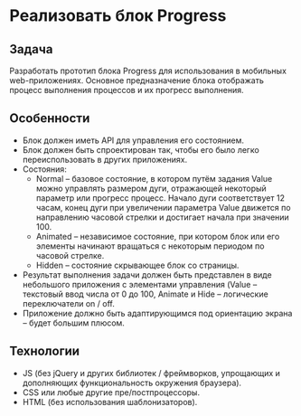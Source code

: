 # Реализовать блок Progress
## Задача
Разработать прототип блока Progress для использования в мобильных web-приложениях. 
Основное предназначение блока отображать процесс выполнения процессов и их прогресс
выполнения. 
## Особенности 
<ul>
  <li>Блок должен иметь API для управления его состоянием.</li>
  <li>Блок должен быть спроектирован так, чтобы его было легко переиспользовать в
других приложениях.</li>
  <li>Состояния:
    <ul>
      <li>Normal – базовое состояние, в котором путём задания Value можно управлять
размером дуги, отражающей некоторый параметр или прогресс процесс. Начало
дуги соответствует 12 часам, конец дуги при увеличении параметра Value
движется по направлению часовой стрелки и достигает начала при значении 100.</li>
      <li>Animated – независимое состояние, при котором блок или его элементы
начинают вращаться с некоторым периодом по часовой стрелке.</li>
      <li>Hidden – состояние скрывающее блок со страницы.</li>
    </ul>
  </li>
  <li>Результат выполнения задачи должен быть представлен в виде небольшого
приложения с элементами управления (Value – текстовый ввод числа от 0 до 100, 
Animate и Hide – логические переключатели on / off.</li>
  <li>Приложение должно быть адаптирующимся под ориентацию экрана – будет большим
плюсом.</li>
</ul>

## Технологии
<ul>
  <li>JS (без jQuery и других библиотек / фреймворков, упрощающих и дополняющих
функциональность окружения браузера).</li>
  <li>CSS или любые другие пре/постпроцессоры.</li>
  <li>HTML (без использования шаблонизаторов).</li>
</ul>
